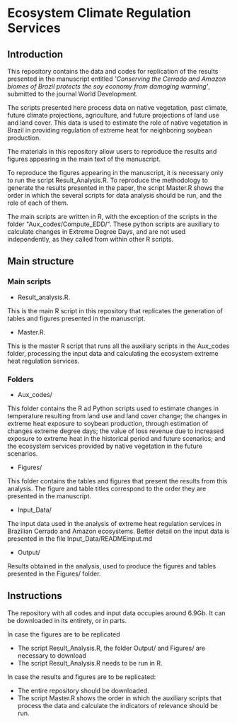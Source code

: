 # Ecosystem Climate Regulation Services

## Introduction

This repository contains the data and codes for replication of the results presented in the manuscript entitled *'Conserving the Cerrado and Amazon biomes of Brazil protects the soy economy from damaging warming'*, submitted to the journal World Development.

The scripts presented here process data on native vegetation, past climate, future climate projections, agriculture, and future projections of land use and land cover. This data is used to estimate the role of native vegetation in Brazil in providing regulation of extreme heat for neighboring soybean production. 

The materials in this repository allow users to reproduce the results and figures appearing in the main text of the manuscript.

To reproduce the figures appearing in the manuscript, it is necessary only to run the script Result_Analysis.R. To reproduce the methodology to generate the results presented in the paper, the script Master.R shows the order in which the several scripts for data analysis should be run, and the role of each of them.

The main scripts are written in R, with the exception of the scripts in the folder "Aux_codes/Compute_EDD/". These python scripts are auxiliary to calculate changes in Extreme Degree Days, and are not used independently, as they called from within other R scripts.


## Main structure

### Main scripts

* Result_analysis.R. 

This is the main R script in this repository that replicates the generation of tables and figures presented in the manuscript.

* Master.R. 

This is the master R script that runs all the auxiliary scripts in the Aux_codes folder, processing the input data and calculating the ecosystem extreme heat regulation services.  



### Folders

* Aux_codes/

This folder contains the R ad Python scripts used to estimate changes in temperature resulting from land use and land cover change; the changes in extreme heat exposure to soybean production, through estimation of changes extreme degree days; the value of loss revenue due to increased exposure to extreme heat in the historical period and future scenarios; and the ecosystem services provided by native vegetation in the future scenarios.

* Figures/

This folder contains the tables and figures that present the results from this analysis. The figure and table titles correspond to the order they are presented in the manuscript.

* Input_Data/

The input data used in the analysis of extreme heat regulation services in Brazilian Cerrado and Amazon ecosystems. Better detail on the input data is presented in the file Input_Data/READMEinput.md

* Output/

Results obtained in the analysis, used to produce the figures and tables presented in the Figures/ folder.

## Instructions

The repository with all codes and input data occupies around 6.9Gb. It can be downloaded in its entirety, or in parts.

In case the figures are to be replicated
* The script Result_Analysis.R, the folder Output/ and Figures/ are necessary to download
* The script Result_Analysis.R needs to be run in R. 

In case the results and figures are to be replicated: 
* The entire repository should be downloaded.
* The script Master.R shows the order in which the auxiliary scripts that process the data and calculate the indicators of relevance should be run. 



